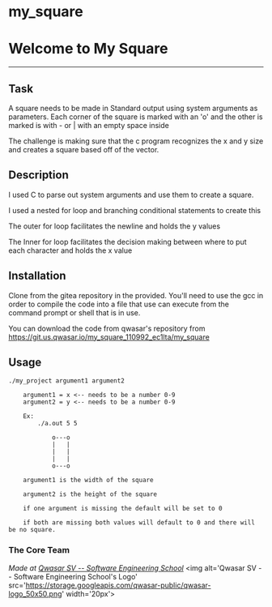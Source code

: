 # my_square
# Welcome to My Square
***
## Task
A square needs to be made in Standard output using system arguments as parameters. 
Each corner of the square is marked with an 'o' and the other is marked is with - or | with an empty space inside

The challenge is making sure that the c program recognizes the x and y size and creates a square based off of the vector.

## Description
I used C to parse out system arguments and use them to create a square.

I used a nested for loop and branching conditional statements to create this

The outer for loop facilitates the newline and holds the y values

The Inner for loop facilitates the decision making between where to put each character and holds the x value

## Installation
Clone from the gitea repository in the provided. You'll need to use the gcc in order to compile the code into a file that use can execute
from the command prompt or shell that is in use.

You can download the code from qwasar's repository from https://git.us.qwasar.io/my_square_110992_ec1lta/my_square

## Usage
```
./my_project argument1 argument2
    
    argument1 = x <-- needs to be a number 0-9
    argument2 = y <-- needs to be a number 0-9

    Ex:
        ./a.out 5 5

            o---o
            |   |
            |   |
            |   |
            o---o

    argument1 is the width of the square
    
    argument2 is the height of the square

    if one argument is missing the default will be set to 0

    if both are missing both values will default to 0 and there will be no square.

```

### The Core Team


<span><i>Made at <a href='https://qwasar.io'>Qwasar SV -- Software Engineering School</a></i></span>
<span><img alt='Qwasar SV -- Software Engineering School's Logo' src='https://storage.googleapis.com/qwasar-public/qwasar-logo_50x50.png' width='20px'></span>
